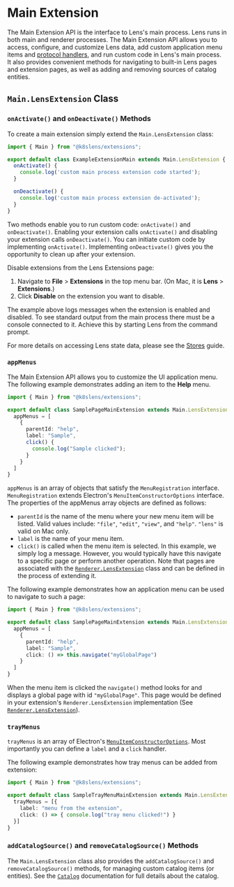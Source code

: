 # Main Extension

The Main Extension API is the interface to Lens's main process.
Lens runs in both main and renderer processes.
The Main Extension API allows you to access, configure, and customize Lens data, add custom application menu items and [protocol handlers](protocol-handlers.md), and run custom code in Lens's main process.
It also provides convenient methods for navigating to built-in Lens pages and extension pages, as well as adding and removing sources of catalog entities.

## `Main.LensExtension` Class

### `onActivate()` and `onDeactivate()` Methods

To create a main extension simply extend the `Main.LensExtension` class:

```typescript
import { Main } from "@k8slens/extensions";

export default class ExampleExtensionMain extends Main.LensExtension {
  onActivate() {
    console.log('custom main process extension code started');
  }

  onDeactivate() {
    console.log('custom main process extension de-activated');
  }
}
```

Two methods enable you to run custom code: `onActivate()` and `onDeactivate()`.
Enabling your extension calls `onActivate()` and disabling your extension calls `onDeactivate()`.
You can initiate custom code by implementing `onActivate()`.
Implementing `onDeactivate()` gives you the opportunity to clean up after your extension.

Disable extensions from the Lens Extensions page:

1. Navigate to **File** > **Extensions** in the top menu bar.
(On Mac, it is **Lens** > **Extensions**.)
2. Click **Disable** on the extension you want to disable.

The example above logs messages when the extension is enabled and disabled.
To see standard output from the main process there must be a console connected to it.
Achieve this by starting Lens from the command prompt.

For more details on accessing Lens state data, please see the [Stores](../stores) guide.

### `appMenus`

The Main Extension API allows you to customize the UI application menu.
The following example demonstrates adding an item to the **Help** menu.

``` typescript
import { Main } from "@k8slens/extensions";

export default class SamplePageMainExtension extends Main.LensExtension {
  appMenus = [
    {
      parentId: "help",
      label: "Sample",
      click() {
        console.log("Sample clicked");
      }
    }
  ]
}
```

`appMenus` is an array of objects that satisfy the `MenuRegistration` interface.
`MenuRegistration` extends Electron's `MenuItemConstructorOptions` interface.
The properties of the appMenus array objects are defined as follows:

* `parentId` is the name of the menu where your new menu item will be listed.
Valid values include: `"file"`, `"edit"`, `"view"`, and `"help"`.
`"lens"` is valid on Mac only.
* `label` is the name of your menu item.
* `click()` is called when the menu item is selected.
In this example, we simply log a message.
However, you would typically have this navigate to a specific page or perform another operation.
Note that pages are associated with the [`Renderer.LensExtension`](renderer-extension.md) class and can be defined in the process of extending it.

The following example demonstrates how an application menu can be used to navigate to such a page:

``` typescript
import { Main } from "@k8slens/extensions";

export default class SamplePageMainExtension extends Main.LensExtension {
  appMenus = [
    {
      parentId: "help",
      label: "Sample",
      click: () => this.navigate("myGlobalPage")
    }
  ]
}
```

When the menu item is clicked the `navigate()` method looks for and displays a global page with id `"myGlobalPage"`.
This page would be defined in your extension's `Renderer.LensExtension` implementation (See [`Renderer.LensExtension`](renderer-extension.md)).

### `trayMenus`

`trayMenus` is an array of Electron's [`MenuItemConstructorOptions`](https://www.electronjs.org/docs/v14-x-y/api/menu-item). Most importantly you can define a `label` and a `click` handler.

The following example demonstrates how tray menus can be added from extension:

``` typescript
import { Main } from "@k8slens/extensions";

export default class SampleTrayMenuMainExtension extends Main.LensExtension {
  trayMenus = [{
    label: "menu from the extension",
    click: () => { console.log("tray menu clicked!") }
  }]
}
```

### `addCatalogSource()` and `removeCatalogSource()` Methods

The `Main.LensExtension` class also provides the `addCatalogSource()` and `removeCatalogSource()` methods, for managing custom catalog items (or entities).
See the [`Catalog`](catalog.md) documentation for full details about the catalog.